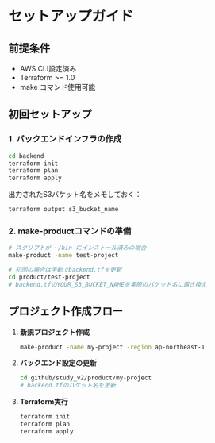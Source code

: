 # セットアップガイド

## 前提条件

- AWS CLI設定済み
- Terraform >= 1.0
- make コマンド使用可能

## 初回セットアップ

### 1. バックエンドインフラの作成

```bash
cd backend
terraform init
terraform plan
terraform apply
```

出力されたS3バケット名をメモしておく：
```bash
terraform output s3_bucket_name
```

### 2. make-productコマンドの準備

```bash
# スクリプトが ~/bin にインストール済みの場合
make-product -name test-project

# 初回の場合は手動でbackend.tfを更新
cd product/test-project
# backend.tfのYOUR_S3_BUCKET_NAMEを実際のバケット名に置き換え
```

## プロジェクト作成フロー

1. **新規プロジェクト作成**
   ```bash
   make-product -name my-project -region ap-northeast-1
   ```

2. **バックエンド設定の更新**
   ```bash
   cd github/study_v2/product/my-project
   # backend.tfのバケット名を更新
   ```

3. **Terraform実行**
   ```bash
   terraform init
   terraform plan
   terraform apply
   ```